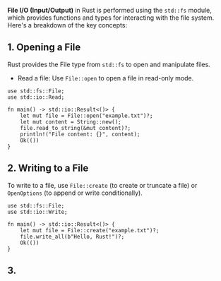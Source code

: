 
**File I/O (Input/Output)** in Rust is performed using the `std::fs` module, 
which provides functions and types for interacting with the file system. Here's a breakdown of the key concepts:

## 1. Opening a File
Rust provides the File type from `std::fs` to open and manipulate files.
- Read a file: Use `File::open` to open a file in read-only mode.
```
use std::fs::File;
use std::io::Read;

fn main() -> std::io::Result<()> {
    let mut file = File::open("example.txt")?;
    let mut content = String::new();
    file.read_to_string(&mut content)?;
    println!("File content: {}", content);
    Ok(())
}
```

## 2. Writing to a File
To write to a file, use `File::create` (to create or truncate a file) or `OpenOptions` (to append or write conditionally).

```
use std::fs::File;
use std::io::Write;

fn main() -> std::io::Result<()> {
    let mut file = File::create("example.txt")?;
    file.write_all(b"Hello, Rust!")?;
    Ok(())
}
```
## 3. 